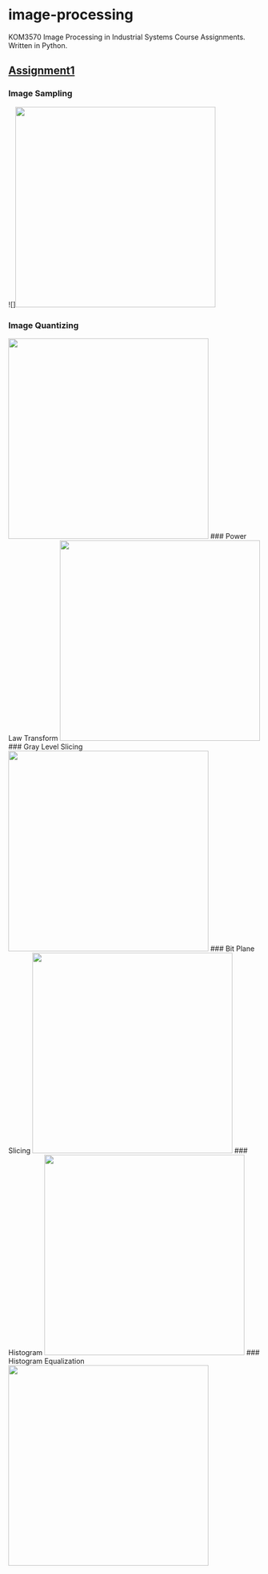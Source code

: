 # image-processing
KOM3570 Image Processing in Industrial Systems Course Assignments. Written in Python. 

[Assignment1](../master/Assignment1/)
---
### Image Sampling
![]<img src="https://user-images.githubusercontent.com/26592410/121822752-6ae71300-cca9-11eb-8606-061726fe901e.png" height="400">
### Image Quantizing
<img src="https://user-images.githubusercontent.com/26592410/121822788-a681dd00-cca9-11eb-9f99-4150440f9096.png" height="400">
### Power Law Transform
<img src="https://user-images.githubusercontent.com/26592410/121822822-df21b680-cca9-11eb-8d9c-afb9d65fd4c5.png" height="400">
### Gray Level Slicing
<img src="https://user-images.githubusercontent.com/26592410/121822809-ce714080-cca9-11eb-8348-9eff86c46f8c.png" height="400">
### Bit Plane Slicing
<img src="https://user-images.githubusercontent.com/26592410/121822829-e8128800-cca9-11eb-8d21-3cedd4246197.png" height="400">
### Histogram
<img src="https://user-images.githubusercontent.com/26592410/121822835-f06ac300-cca9-11eb-836a-ffa930e6243c.png" height="400">
### Histogram Equalization
<img src="https://user-images.githubusercontent.com/26592410/121822839-f6f93a80-cca9-11eb-97f1-63bf8d3d4e18.png" height="400">


